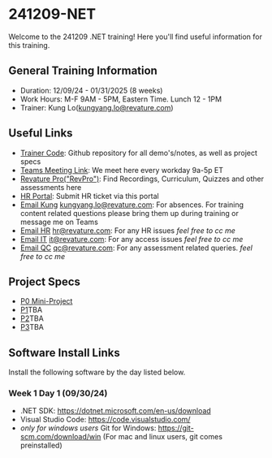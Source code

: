 # 241209-NET

Welcome to the 241209 .NET training! Here you'll find useful information for this training.

## <a name="general"></a>General Training Information
- Duration: 12/09/24 - 01/31/2025 (8 weeks)
- Work Hours: M-F 9AM - 5PM, Eastern Time. Lunch 12 - 1PM
- Trainer: Kung Lo(kungyang.lo@revature.com)

## <a name="links"></a>Useful Links
- <a href="https://github.com/241209-NET/trainer-code" target="_blank" rel="noopener noreferrer">Trainer Code</a>: Github repository for all demo's/notes, as well as project specs
- <a href="https://teams.microsoft.com/l/meetup-join/19%3ameeting_Y2JjNzY1NzMtYzc1Yy00YTAwLWI0YzAtNTBlM2UwZWZiYmRh%40thread.v2/0?context=%7b%22Tid%22%3a%226b63e28a-a8f9-47b5-aa40-97e231215164%22%2c%22Oid%22%3a%22ef40319c-3307-48d0-a7fb-16ed9eafb5c2%22%7d" target="_blank" rel="noopener noreferrer">Teams Meeting Link</a>: We meet here every workday 9a-5p ET
- <a href="https://app.revature.com" target="_blank" rel="noopener noreferrer">Revature Pro("RevPro")</a>: Find Recordings, Curriculum, Quizzes and other assessments here
- <a href="https://help.revature.com/s/" target="_blank" rel="noopener noreferrer">HR Portal</a>: Submit HR ticket via this portal
- <a href="mailto:kungyang.lo@revature.com" target="_blank" rel="noopener noreferrer">Email Kung</a> kungyang.lo@revature.com: For absences. For training content related questions please bring them up during training or message me on Teams
- <a href="mailto:hr@revature.com" target="_blank" rel="noopener noreferrer">Email HR</a> hr@revature.com: For any HR issues *feel free to cc me*
- <a href="mailto:it@revature.com" target="_blank" rel="noopener noreferrer">Email IT</a> it@revature.com: For any access issues *feel free to cc me*
- <a href="mailto:qc@revature.com" target="_blank" rel="noopener noreferrer">Email QC</a> qc@revature.com: For any assessment related queries. *feel free to cc me*

## <a name="projects"></a>Project Specs
- [P0 Mini-Project](https://github.com/241209-NET/trainer-code/blob/main/Project_Specs/MiniProject.md)
- [P1]()TBA
- [P2]()TBA
- [P3]()TBA
## <a name="installs"></a>Software Install Links
Install the following software by the day listed below.
### Week 1 Day 1 (09/30/24)
- .NET SDK: https://dotnet.microsoft.com/en-us/download
- Visual Studio Code: https://code.visualstudio.com/
- *only for windows users* Git for Windows: https://git-scm.com/download/win (For mac and linux users, git comes preinstalled)

